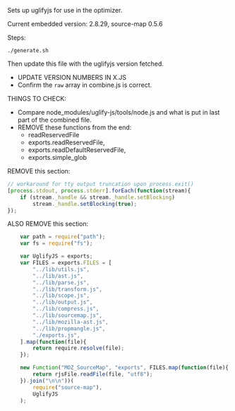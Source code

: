 Sets up uglifyjs for use in the optimizer.

Current embedded version: 2.8.29, source-map 0.5.6

Steps:

    ./generate.sh

Then update this file with the uglifyjs version fetched.

* UPDATE VERSION NUMBERS IN X.JS
* Confirm the `raw` array in combine.js is correct.

THINGS TO CHECK:

* Compare node_modules/uglify-js/tools/node.js and what
  is put in last part of the combined file.
* REMOVE these functions from the end:
    * readReservedFile
    * exports.readReservedFile,
    * exports.readDefaultReservedFile,
    * exports.simple_glob

REMOVE this section:

```javascript
// workaround for tty output truncation upon process.exit()
[process.stdout, process.stderr].forEach(function(stream){
    if (stream._handle && stream._handle.setBlocking)
        stream._handle.setBlocking(true);
});
```

ALSO REMOVE this section:

```javascript
    var path = require("path");
    var fs = require("fs");

    var UglifyJS = exports;
    var FILES = exports.FILES = [
        "../lib/utils.js",
        "../lib/ast.js",
        "../lib/parse.js",
        "../lib/transform.js",
        "../lib/scope.js",
        "../lib/output.js",
        "../lib/compress.js",
        "../lib/sourcemap.js",
        "../lib/mozilla-ast.js",
        "../lib/propmangle.js",
        "./exports.js",
    ].map(function(file){
        return require.resolve(file);
    });

    new Function("MOZ_SourceMap", "exports", FILES.map(function(file){
        return rjsFile.readFile(file, "utf8");
    }).join("\n\n"))(
        require("source-map"),
        UglifyJS
    );
```
